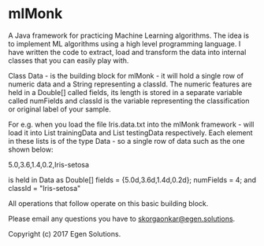 # mlMonk  
A Java framework for practicing Machine Learning algorithms. The idea is to implement ML algorithms using a high level programming language. I have written the code to extract, load and transform the data into internal classes that you can easily play with. 

Class Data - is the building block for mlMonk - it will hold a single row of numeric data and a String representing a classId. The numeric features are held in a Double[] called fields, its length is stored in a separate variable called numFields and classId is the variable representing the classification or original label of your sample. 

For e.g. when you load the file Iris.data.txt into the mlMonk framework - will load it into List<Data> trainingData and List<Data> testingData respectively. Each element in these lists is of the type Data - so a single row of data such as the one shown below:

5.0,3.6,1.4,0.2,Iris-setosa

is held in Data as Double[] fields = {5.0d,3.6d,1.4d,0.2d}; numFields = 4; and classId = "Iris-setosa"

All operations that follow operate on this basic building block. 

Please email any questions you have to skorgaonkar@egen.solutions.

Copyright (c) 2017 Egen Solutions.
